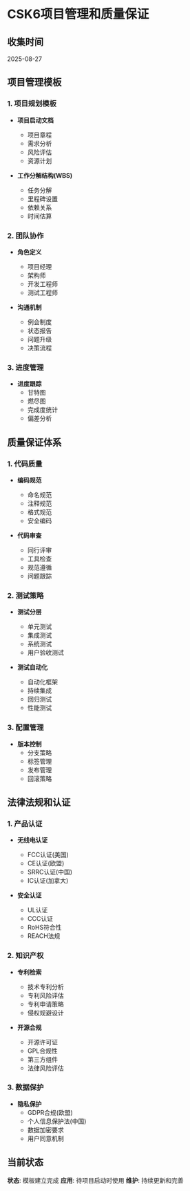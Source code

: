 # CSK6项目管理和质量保证

## 收集时间
2025-08-27

## 项目管理模板

### 1. 项目规划模板
- **项目启动文档**
  - 项目章程
  - 需求分析
  - 风险评估
  - 资源计划

- **工作分解结构(WBS)**
  - 任务分解
  - 里程碑设置
  - 依赖关系
  - 时间估算

### 2. 团队协作
- **角色定义**
  - 项目经理
  - 架构师
  - 开发工程师
  - 测试工程师

- **沟通机制**
  - 例会制度
  - 状态报告
  - 问题升级
  - 决策流程

### 3. 进度管理
- **进度跟踪**
  - 甘特图
  - 燃尽图
  - 完成度统计
  - 偏差分析

## 质量保证体系

### 1. 代码质量
- **编码规范**
  - 命名规范
  - 注释规范
  - 格式规范
  - 安全编码

- **代码审查**
  - 同行评审
  - 工具检查
  - 规范遵循
  - 问题跟踪

### 2. 测试策略
- **测试分层**
  - 单元测试
  - 集成测试
  - 系统测试
  - 用户验收测试

- **测试自动化**
  - 自动化框架
  - 持续集成
  - 回归测试
  - 性能测试

### 3. 配置管理
- **版本控制**
  - 分支策略
  - 标签管理
  - 发布管理
  - 回滚策略

## 法律法规和认证

### 1. 产品认证
- **无线电认证**
  - FCC认证(美国)
  - CE认证(欧盟)
  - SRRC认证(中国)
  - IC认证(加拿大)

- **安全认证**
  - UL认证
  - CCC认证
  - RoHS符合性
  - REACH法规

### 2. 知识产权
- **专利检索**
  - 技术专利分析
  - 专利风险评估
  - 专利申请策略
  - 侵权规避设计

- **开源合规**
  - 开源许可证
  - GPL合规性
  - 第三方组件
  - 法律风险评估

### 3. 数据保护
- **隐私保护**
  - GDPR合规(欧盟)
  - 个人信息保护法(中国)
  - 数据加密要求
  - 用户同意机制

## 当前状态
**状态**: 模板建立完成
**应用**: 待项目启动时使用
**维护**: 持续更新和完善